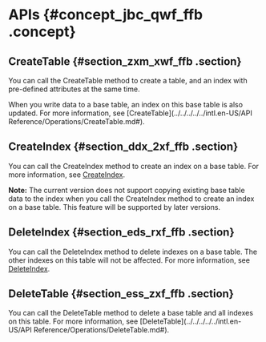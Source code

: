 # APIs {#concept_jbc_qwf_ffb .concept}

## CreateTable {#section_zxm_xwf_ffb .section}

You can call the CreateTable method to create a table, and an index with pre-defined attributes at the same time.

When you write data to a base table, an index on this base table is also updated. For more information, see [CreateTable](../../../../../intl.en-US/API Reference/Operations/CreateTable.md#).

## CreateIndex {#section_ddx_2xf_ffb .section}

You can call the CreateIndex method to create an index on a base table. For more information, see [CreateIndex](https://yuque.antfin-inc.com/tablestore/multimodel_database_tablestore/lzrmg3).

**Note:** The current version does not support copying existing base table data to the index when you call the CreateIndex method to create an index on a base table. This feature will be supported by later versions.

## DeleteIndex {#section_eds_rxf_ffb .section}

You can call the DeleteIndex method to delete indexes on a base table. The other indexes on this table will not be affected. For more information, see [DeleteIndex](https://yuque.antfin-inc.com/tablestore/multimodel_database_tablestore/funuhh).

## DeleteTable {#section_ess_zxf_ffb .section}

You can call the DeleteTable method to delete a base table and all indexes on this table. For more information, see [DeleteTable](../../../../../intl.en-US/API Reference/Operations/DeleteTable.md#).

